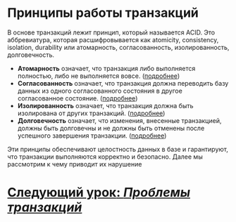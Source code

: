 # Принципы работы транзакций

В основе транзакций лежит принцип, который называется ACID. Это аббревиатура, которая расшифровывается как atomicity,
consistency, isolation, durability или атомарность, согласованность, изолированность, долговечность.

- **Атомарность** означает, что транзакция либо выполняется полностью, либо не выполняется
  вовсе. ([подробнее](principles/atomicity.md))
- **Согласованность** означает, что транзакция должна переводить базу данных из одного согласованного состояния в другое
  согласованное состояние. ([подробнее](principles/consistency.md))
- **Изолированность** означает, что транзакция должна быть изолирована от других
  транзакций. ([подробнее](principles/isolation.md))
- **Долговечность** означает, что изменения, внесенные транзакцией, должны быть долговечны и не должны быть отменены
  после успешного завершения транзакции. ([подробнее](principles/durability.md))

Эти принципы обеспечивают целостность данных в базе и гарантируют, что транзакции выполняются корректно и безопасно.
Далее мы рассмотрим к чему приводит их нарушение

# [**Следующий урок**: *Проблемы транзакций*](transaction-problems.md)